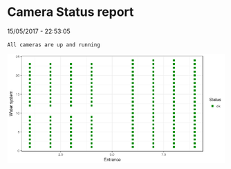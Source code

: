 Camera Status report
================
15/05/2017 - 22:53:05

    All cameras are up and running

![](camreport_files/figure-markdown_github/unnamed-chunk-2-1.png)
